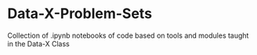 # Data-X-Problem-Sets
Collection of .ipynb notebooks of code based on tools and modules taught in the Data-X Class
